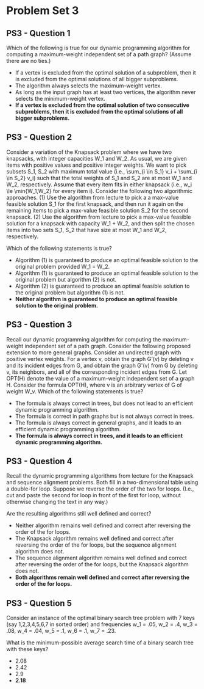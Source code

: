 # Problem Set 3

## PS3 - Question 1

Which of the following is true for our dynamic programming algorithm for computing a maximum-weight independent set of a path graph? (Assume there are no ties.)

- If a vertex is excluded from the optimal solution of a subproblem, then it is excluded from the optimal solutions of all bigger subproblems.
- The algorithm always selects the maximum-weight vertex.
- As long as the input graph has at least two vertices, the algorithm never selects the minimum-weight vertex.
- **If a vertex is excluded from the optimal solution of two consecutive subproblems, then it is excluded from the optimal solutions of all bigger subproblems.**

## PS3 - Question 2

Consider a variation of the Knapsack problem where we have two knapsacks, with integer capacities W_1 and W_2. As usual, we are given  items with positive values and positive integer weights. We want to pick subsets S_1, S_2 with maximum total value (i.e., \sum_{i \in S_1} v_i + \sum_{i \in S_2} v_i) such that the total weights of S_1 and S_2 are at most W_1 and W_2, respectively. Assume that every item fits in either knapsack (i.e., w_i \le \min\{W_1,W_2\} for every item i). Consider the following two algorithmic approaches. (1) Use the algorithm from lecture to pick a a max-value feasible solution S_1 for the first knapsack, and then run it again on the remaining items to pick a max-value feasible solution S_2 for the second knapsack. (2) Use the algorithm from lecture to pick a max-value feasible solution for a knapsack with capacity W_1 + W_2, and then split the chosen items into two sets S_1, S_2  that have size at most W_1 and W_2, respectively.

Which of the following statements is true?

- Algorithm (1) is guaranteed to produce an optimal feasible solution to the original problem provided W_1 = W_2.
- Algorithm (1) is guaranteed to produce an optimal feasible solution to the original problem but algorithm (2) is not.
- Algorithm (2) is guaranteed to produce an optimal feasible solution to the original problem but algorithm (1) is not.
- **Neither algorithm is guaranteed to produce an optimal feasible solution to the original problem.**

## PS3 - Question 3

Recall our dynamic programming algorithm for computing the maximum-weight independent set of a path graph. Consider the following proposed extension to more general graphs. Consider an undirected graph with positive vertex weights. For a vertex v, obtain the graph G'(v) by deleting v and its incident edges from G, and obtain the graph G'(v) from G by deleting v, its neighbors, and all of the corresponding incident edges from G. Let OPT(H) denote the value of a maximum-weight independent set of a graph H. Consider the formula OPT(H), where v is an arbitrary vertex of G of weight W_v. Which of the following statements is true?

- The formula is always correct in trees, but does not lead to an efficient dynamic programming algorithm.
- The formula is correct in path graphs but is not always correct in trees.
- The formula is always correct in general graphs, and it leads to an efficient dynamic programming algorithm.
- **The formula is always correct in trees, and it leads to an efficient dynamic programming algorithm.**

## PS3 - Question 4

Recall the dynamic programming algorithms from lecture for the Knapsack and sequence alignment problems. Both fill in a two-dimensional table using a double-for loop. Suppose we reverse the order of the two for loops. (I.e., cut and paste the second for loop in front of the first for loop, without otherwise changing the text in any way.)

Are the resulting algorithms still well defined and correct?

- Neither algorithm remains well defined and correct after reversing the order of the for loops.
- The Knapsack algorithm remains well defined and correct after reversing the order of the for loops, but the sequence alignment algorithm does not.
- The sequence alignment algorithm remains well defined and correct after reversing the order of the for loops, but the Knapsack algorithm does not.
- **Both algorithms remain well defined and correct after reversing the order of the for loops.**

## PS3 - Question 5

Consider an instance of the optimal binary search tree problem with 7 keys (say 1,2,3,4,5,6,7 in sorted order) and frequencies w_1 = .05, w_2 = .4, w_3 = .08, w_4 = .04, w_5 = .1, w_6 = .1, w_7 = .23.

What is the minimum-possible average search time of a binary search tree with these keys?

- 2.08
- 2.42
- 2.9
- **2.18**